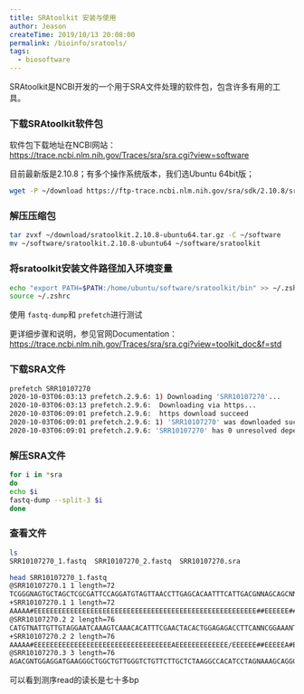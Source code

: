 ```yaml
---
title: SRAtoolkit 安装与使用
author: Jeason
createTime: 2019/10/13 20:08:00
permalink: /bioinfo/sratools/
tags:
  - biosoftware
---
```


SRAtoolkit是NCBI开发的一个用于SRA文件处理的软件包，包含许多有用的工具。

### **下载SRAtoolkit软件包**

软件包下载地址在NCBI网站：https://trace.ncbi.nlm.nih.gov/Traces/sra/sra.cgi?view=software

目前最新版是2.10.8；有多个操作系统版本，我们选Ubuntu 64bit版；

```sh
wget -P ~/download https://ftp-trace.ncbi.nlm.nih.gov/sra/sdk/2.10.8/sratoolkit.2.10.8-ubuntu64.tar.gz
```

### **解压压缩包**

```sh
tar zvxf ~/download/sratoolkit.2.10.8-ubuntu64.tar.gz -C ~/software
mv ~/software/sratoolkit.2.10.8-ubuntu64 ~/software/sratoolkit
```

### **将sratoolkit安装文件路径加入环境变量**

```sh
echo "export PATH=$PATH:/home/ubuntu/software/sratoolkit/bin" >> ~/.zshrc
source ~/.zshrc
```

使用 `fastq-dump`和 `prefetch`进行测试

更详细步骤和说明，参见官网Documentation：
https://trace.ncbi.nlm.nih.gov/Traces/sra/sra.cgi?view=toolkit_doc&f=std

### 下载SRA文件

```sh
prefetch SRR10107270
2020-10-03T06:03:13 prefetch.2.9.6: 1) Downloading 'SRR10107270'...
2020-10-03T06:03:13 prefetch.2.9.6:  Downloading via https...
2020-10-03T06:09:01 prefetch.2.9.6:  https download succeed
2020-10-03T06:09:01 prefetch.2.9.6: 1) 'SRR10107270' was downloaded successfully
2020-10-03T06:09:01 prefetch.2.9.6: 'SRR10107270' has 0 unresolved dependencies
```

### 解压SRA文件

```sh
for i in *sra
do
echo $i
fastq-dump --split-3 $i
done
```

### 查看文件

```sh
ls
SRR10107270_1.fastq  SRR10107270_2.fastq  SRR10107270.sra
```

```sh
head SRR10107270_1.fastq
@SRR10107270.1 1 length=72
TCGGGNAGTGCTAGCTCGCGATTCCAGGATGTAGTTAACCTTGAGCACAATTTCATTGACGNNAGCAGCNNN
+SRR10107270.1 1 length=72
AAAAA#EEEEEEEEEEEEEEEEEEEEEEEEEEEEEEEEEEEEEEEEEEEEEEEEEEEEEEE##EEEEEE###
@SRR10107270.2 2 length=76
CATGTNATTGTTGTAGGAATCAAAGTCAAACACATTTCGAACTACACTGGAGAGACCTTCANNCGGAAANTNNNGT
+SRR10107270.2 2 length=76
AAAAA#EEEEEEEEEEEEEEEEEEEEEEEEEEEEEEEEEEAEEEEEEEEEEEEE/EEEEEE##EEEEEA#E###EE
@SRR10107270.3 3 length=76
AGACGNTGGAGGATGAAGGGCTGGCTGTTGGGTCTGTTCTTGCTCTAAGGCCACATCCTAGNAAAGCAGGGNNNGT   
```

可以看到测序read的读长是七十多bp
